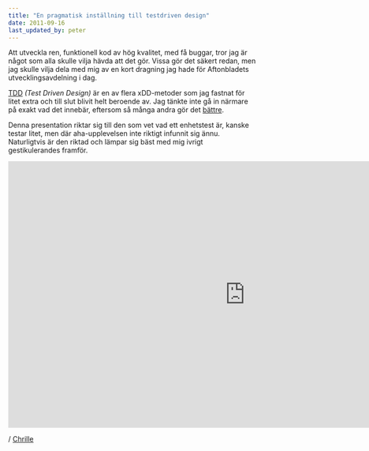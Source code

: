 ```yaml
---
title: "En pragmatisk inställning till testdriven design"
date: 2011-09-16
last_updated_by: peter
---
```

Att utveckla ren, funktionell kod av hög kvalitet, med få buggar, tror jag är något som alla skulle vilja hävda att det gör.
Vissa gör det säkert redan, men jag skulle vilja dela med mig av en kort dragning jag hade för Aftonbladets utvecklingsavdelning i dag.

[TDD](http://butunclebob.com/ArticleS.UncleBob.TheThreeRulesOfTdd) _(Test Driven Design)_ är en av flera xDD-metoder
som jag fastnat för litet extra och till slut blivit helt beroende av. Jag tänkte inte gå in närmare på exakt vad det innebär,
eftersom så många andra gör det [bättre](http://butunclebob.com/ArticleS.UncleBob.TheThreeRulesOfTdd).

Denna presentation riktar sig till den som vet vad ett enhetstest är, kanske testar litet, men där aha-upplevelsen inte riktigt
infunnit sig ännu. Naturligtvis är den riktad och lämpar sig bäst med mig ivrigt gestikulerandes framför.

<iframe src="https://prezi.com/p/embed/hqgktbqv-kmu/" id="iframe_container" frameborder="0" webkitallowfullscreen="" mozallowfullscreen="" allowfullscreen="" allow="autoplay; fullscreen" height="540" width="960"></iframe>

/ [Chrille](/chrille)
